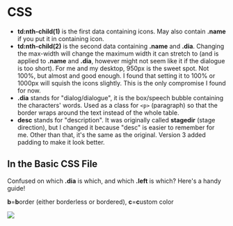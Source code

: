 # CSS

- **td:nth-child(1)** is the first data containing icons. May also contain **.name** if you put it in <td> containing icon.
- **td:nth-child(2)** is the second data containing **.name** and **.dia**. Changing the max-width will change the maximum width it can stretch to (and is applied to **.name** and **.dia**, however might not seem like it if the dialogue is too short). For me and my desktop, 950px is the sweet spot. Not 100%, but almost and good enough. I found that setting it to 100% or 1000px will squish the icons slightly. This is the only compromise I found for now.
- **.dia** stands for "dialog/dialogue", it is the box/speech bubble containing the characters' words. Used as a class for `<p>` (paragraph) so that the border wraps around the text instead of the whole table.
- **desc** stands for "description". It was originally called **stagedir** (stage direction), but I changed it because "desc" is easier to remember for me. Other than that, it's the same as the original. Version 3 added padding to make it look better.
  
 ## In the Basic CSS File
  
 Confused on which **.dia** is which, and which **.left** is which? Here's a handy guide!
  
 **b**=**b**order (either borderless or bordered), **c**=**c**ustom color
  
  <img src="https://github.com/Clover-Zero/ao3-dialogue/blob/main/Explanation%20Image.png?raw=true">
